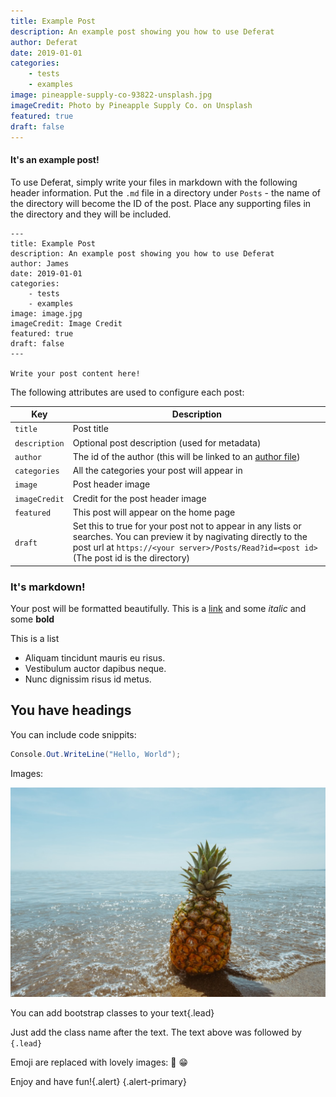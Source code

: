 ```yaml
---
title: Example Post
description: An example post showing you how to use Deferat
author: Deferat
date: 2019-01-01
categories: 
    - tests
    - examples
image: pineapple-supply-co-93822-unsplash.jpg
imageCredit: Photo by Pineapple Supply Co. on Unsplash
featured: true
draft: false
---
```


#### It's an example post!

To use Deferat, simply write your files in markdown with the following header information. Put the `.md` file in a directory under `Posts` - the name of the directory will become the ID of the post. Place any supporting files in the directory and they will be included.

```
---
title: Example Post
description: An example post showing you how to use Deferat
author: James
date: 2019-01-01
categories: 
    - tests
    - examples
image: image.jpg
imageCredit: Image Credit
featured: true
draft: false
---

Write your post content here!
```

The following attributes are used to configure each post:

| Key | Description |
| --- | --- |
| `title` | Post title |
| `description` | Optional post description (used for metadata) |
| `author` | The id of the author (this will be linked to an [author file](Authors)) |
| `categories` | All the categories your post will appear in |
| `image` | Post header image |
| `imageCredit` | Credit for the post header image |
| `featured` | This post will appear on the home page |
| `draft` | Set this to true for your post not to appear in any lists or searches. You can preview it by nagivating directly to the post url at `https://<your server>/Posts/Read?id=<post id>` (The post id is the directory)|


### It's markdown! ###

Your post will be formatted beautifully. This is a [link](#)</a> and some *italic* and some **bold**

This is a list
- Aliquam tincidunt mauris eu risus.
- Vestibulum auctor dapibus neque.
- Nunc dignissim risus id metus.

## You have headings ##

You can include code snippits:

```c#
Console.Out.WriteLine("Hello, World");
```

Images:

![](pineapple-supply-co-93822-unsplash.jpg)

You can add bootstrap classes to your text{.lead}

Just add the class name after the text. The text above was followed by `{.lead}`

Emoji are replaced with lovely images: 🍒 😁


Enjoy and have fun!{.alert} {.alert-primary}  